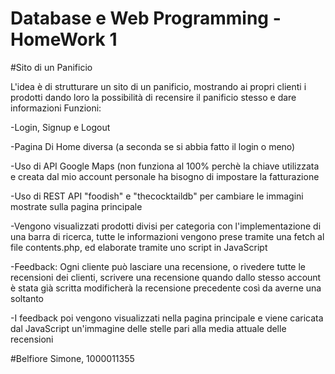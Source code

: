 # Database e Web Programming - HomeWork 1
#Sito di un Panificio

L'idea è di strutturare un sito di un panificio, mostrando ai propri clienti i prodotti dando loro la possibilità di recensire il panificio stesso e dare informazioni
Funzioni:

-Login, Signup e Logout

-Pagina Di Home diversa (a seconda se si abbia fatto il login o meno)

-Uso di API Google Maps (non funziona al 100% perchè la chiave utilizzata e creata dal mio account personale ha bisogno di impostare la fatturazione

-Uso di REST API "foodish" e "thecocktaildb" per cambiare le immagini mostrate sulla pagina principale

-Vengono visualizzati prodotti divisi per categoria con l'implementazione di una barra di ricerca, tutte le informazioni vengono prese tramite una fetch al file contents.php, ed elaborate tramite uno script in JavaScript

-Feedback: Ogni cliente può lasciare una recensione, o rivedere tutte le recensioni dei clienti, scrivere una recensione quando dallo stesso account è stata già scritta modificherà la recensione precedente così da averne una soltanto

-I feedback poi vengono visualizzati nella pagina principale e viene caricata dal JavaScript un'immagine delle stelle pari alla media attuale delle recensioni

#Belfiore Simone, 1000011355
